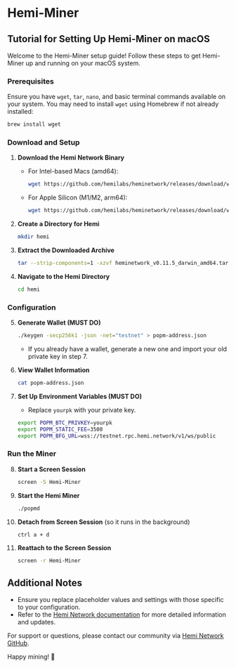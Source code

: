 # Hemi-Miner

## Tutorial for Setting Up Hemi-Miner on macOS

Welcome to the Hemi-Miner setup guide! Follow these steps to get Hemi-Miner up and running on your macOS system.

### Prerequisites
Ensure you have `wget`, `tar`, `nano`, and basic terminal commands available on your system. You may need to install `wget` using Homebrew if not already installed:

```bash
brew install wget
```

### Download and Setup

1. **Download the Hemi Network Binary**
   - For Intel-based Macs (amd64):
     ```bash
     wget https://github.com/hemilabs/heminetwork/releases/download/v0.11.5/heminetwork_v0.11.5_darwin_amd64.tar.gz
     ```
   - For Apple Silicon (M1/M2, arm64):
     ```bash
     wget https://github.com/hemilabs/heminetwork/releases/download/v0.11.5/heminetwork_v0.11.5_darwin_arm64.tar.gz
     ```

2. **Create a Directory for Hemi**
   ```bash
   mkdir hemi
   ```

3. **Extract the Downloaded Archive**
   ```bash
   tar --strip-components=1 -xzvf heminetwork_v0.11.5_darwin_amd64.tar.gz -C hemi
   ```

4. **Navigate to the Hemi Directory**
   ```bash
   cd hemi
   ```

### Configuration

5. **Generate Wallet (MUST DO)**
   ```bash
   ./keygen -secp256k1 -json -net="testnet" > popm-address.json
   ```
   - If you already have a wallet, generate a new one and import your old private key in step 7.

6. **View Wallet Information**
   ```bash
   cat popm-address.json
   ```

7. **Set Up Environment Variables (MUST DO)**
   - Replace `yourpk` with your private key.
   ```bash
   export POPM_BTC_PRIVKEY=yourpk
   export POPM_STATIC_FEE=3500
   export POPM_BFG_URL=wss://testnet.rpc.hemi.network/v1/ws/public
   ```

### Run the Miner

8. **Start a Screen Session**
   ```bash
   screen -S Hemi-Miner
   ```

9. **Start the Hemi Miner**
   ```bash
   ./popmd
   ```

10. **Detach from Screen Session** (so it runs in the background)
    ```bash
    ctrl a + d
    ```

11. **Reattach to the Screen Session**
    ```bash
    screen -r Hemi-Miner
    ```

## Additional Notes

- Ensure you replace placeholder values and settings with those specific to your configuration.
- Refer to the [Hemi Network documentation](https://github.com/hemilabs/heminetwork) for more detailed information and updates.

For support or questions, please contact our community via [Hemi Network GitHub](https://github.com/hemilabs/heminetwork).

Happy mining! 🚀
